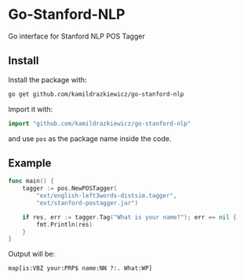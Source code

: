 # Go-Stanford-NLP

Go interface for Stanford NLP POS Tagger


## Install

Install the package with:

```bash
go get github.com/kamildrazkiewicz/go-stanford-nlp
```

Import it with:

```go
import "github.com/kamildrazkiewicz/go-stanford-nlp"
```

and use `pos` as the package name inside the code.

## Example

```go
func main() {
	tagger := pos.NewPOSTagger(
		"ext/english-left3words-distsim.tagger",
		"ext/stanford-postagger.jar")

	if res, err := tagger.Tag("What is your name?"); err == nil {
		fmt.Println(res)
	}
}
```

Output will be:
```
map[is:VBZ your:PRP$ name:NN ?:. What:WP]
```